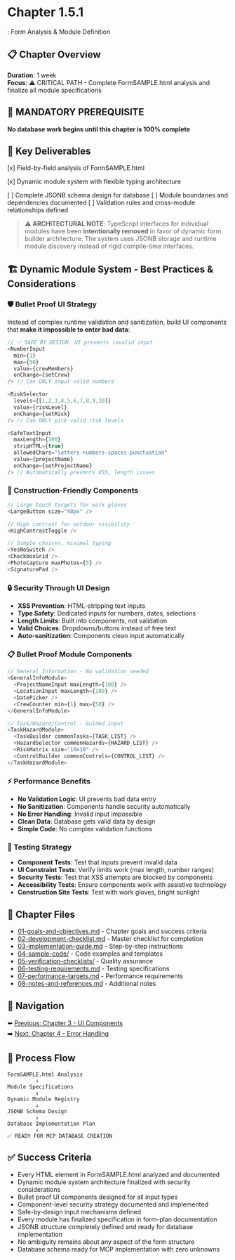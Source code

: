 # Chapter 1.5.1

: Form Analysis & Module Definition

## 📋 Chapter Overview

**Duration**: 1 week  
**Focus**: ⚠️ CRITICAL PATH - Complete FormSAMPLE.html analysis and finalize all module specifications

## 🚨 MANDATORY PREREQUISITE

**No database work begins until this chapter is 100% complete**

## 🎯 Key Deliverables

[x] Field-by-field analysis of FormSAMPLE.html

[x] Dynamic module system with flexible typing architecture

[ ] Complete JSONB schema design for database
[ ] Module boundaries and dependencies documented
[ ] Validation rules and cross-module relationships defined

> **⚠️ ARCHITECTURAL NOTE**: TypeScript interfaces for individual modules have been **intentionally removed** in favor of dynamic form builder architecture. The system uses JSONB storage and runtime module discovery instead of rigid compile-time interfaces.

## 🏗️ **Dynamic Module System - Best Practices & Considerations**

### **🛡️ Bullet Proof UI Strategy**

Instead of complex runtime validation and sanitization, build UI components that **make it impossible to enter bad data**:

```typescript
// ✅ SAFE BY DESIGN: UI prevents invalid input
<NumberInput
  min={1}
  max={50}
  value={crewMembers}
  onChange={setCrew}
/> // Can ONLY input valid numbers

<RiskSelector
  levels={[1,2,3,4,5,6,7,8,9,10]}
  value={riskLevel}
  onChange={setRisk}
/> // Can ONLY pick valid risk levels

<SafeTextInput
  maxLength={100}
  stripHTML={true}
  allowedChars="letters-numbers-spaces-punctuation"
  value={projectName}
  onChange={setProjectName}
/> // Automatically prevents XSS, length issues
```

### **🎯 Construction-Friendly Components**

```typescript
// Large touch targets for work gloves
<LargeButton size="48px" />

// High contrast for outdoor visibility
<HighContrastToggle />

// Simple choices, minimal typing
<YesNoSwitch />
<CheckboxGrid />
<PhotoCapture maxPhotos={5} />
<SignaturePad />
```

### **🔒 Security Through UI Design**

- **XSS Prevention**: HTML-stripping text inputs
- **Type Safety**: Dedicated inputs for numbers, dates, selections
- **Length Limits**: Built into components, not validation
- **Valid Choices**: Dropdowns/buttons instead of free text
- **Auto-sanitization**: Components clean input automatically

### **📋 Bullet Proof Module Components**

```typescript
// General Information - No validation needed
<GeneralInfoModule>
  <ProjectNameInput maxLength={100} />
  <LocationInput maxLength={200} />
  <DatePicker />
  <CrewCounter min={1} max={50} />
</GeneralInfoModule>

// Task/Hazard/Control - Guided input
<TaskHazardModule>
  <TaskBuilder commonTasks={TASK_LIST} />
  <HazardSelector commonHazards={HAZARD_LIST} />
  <RiskMatrix size="10x10" />
  <ControlBuilder commonControls={CONTROL_LIST} />
</TaskHazardModule>
```

### **⚡ Performance Benefits**

- **No Validation Logic**: UI prevents bad data entry
- **No Sanitization**: Components handle security automatically
- **No Error Handling**: Invalid input impossible
- **Clean Data**: Database gets valid data by design
- **Simple Code**: No complex validation functions

### **🧪 Testing Strategy**

- **Component Tests**: Test that inputs prevent invalid data
- **UI Constraint Tests**: Verify limits work (max length, number ranges)
- **Security Tests**: Test that XSS attempts are blocked by components
- **Accessibility Tests**: Ensure components work with assistive technology
- **Construction Site Tests**: Test with work gloves, bright sunlight

## 📁 Chapter Files

- [01-goals-and-objectives.md](./01-goals-and-objectives.md) - Chapter goals and success criteria
- [02-development-checklist.md](./02-development-checklist.md) - Master checklist for completion
- [03-implementation-guide.md](./03-implementation-guide.md) - Step-by-step instructions
- [04-sample-code/](./04-sample-code/) - Code examples and templates
- [05-verification-checklists/](./05-verification-checklists/) - Quality assurance
- [06-testing-requirements.md](./06-testing-requirements.md) - Testing specifications
- [07-performance-targets.md](./07-performance-targets.md) - Performance requirements
- [08-notes-and-references.md](./08-notes-and-references.md) - Additional notes

## 🔗 Navigation

⬅️ [Previous: Chapter 3 - UI Components](../chapter-03-ui-components/README.md)  
➡️ [Next: Chapter 4 - Error Handling](../chapter-04-error-handling/README.md)

## 🔄 Process Flow

```
FormSAMPLE.html Analysis
         ↓
Module Specifications
         ↓
Dynamic Module Registry
         ↓
JSONB Schema Design
         ↓
Database Implementation Plan
         ↓
✅ READY FOR MCP DATABASE CREATION
```

## ✅ Success Criteria

- Every HTML element in FormSAMPLE.html analyzed and documented
- Dynamic module system architecture finalized with security considerations
- Bullet proof UI components designed for all input types
- Component-level security strategy documented and implemented
- Safe-by-design input mechanisms defined
- Every module has finalized specification in form-plan documentation
- JSONB structure completely defined and ready for database implementation
- No ambiguity remains about any aspect of the form structure
- Database schema ready for MCP implementation with zero unknowns
